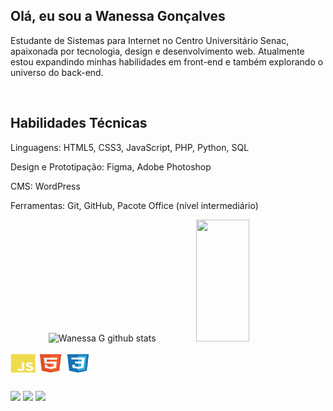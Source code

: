 ## Olá, eu sou a Wanessa Gonçalves
<p> Estudante de Sistemas para Internet no Centro Universitário Senac, apaixonada por tecnologia, design e desenvolvimento web. Atualmente estou expandindo minhas habilidades em front-end e também explorando o universo do back-end.</p>

<br> 

<h2> Habilidades Técnicas </h2> 
<p> Linguagens: HTML5, CSS3, JavaScript, PHP, Python, SQL

Design e Prototipação: Figma, Adobe Photoshop

CMS: WordPress 

Ferramentas: Git, GitHub, Pacote Office (nível intermediário) 
<div align="center">  
  <img width="49%" height="195px" src="https://github-readme-stats.vercel.app/api?username=wanessags&show_icons=true&count_private=true&hide_border=true&title_color=#4B0082&icon_color=ff91a4&text_color=c9d1d9&bg_color=0d1117" alt="Wanessa G github stats" /> 
  <img width="41%" height="195px" src="https://github-readme-stats.vercel.app/api/top-langs/?username=wanessags&layout=compact&hide_border=true&title_color=#4B0082&text_color=ff91a4&bg_color=0d1117" />
</div>
 

<div style="display: inline_block"><br>
 
 <img align="center" alt="Wanessa-Js" height="30" width="40" src="https://raw.githubusercontent.com/devicons/devicon/master/icons/javascript/javascript-plain.svg">
 <img align="center" alt="Wanessa-HTML" height="30" width="40" src="https://raw.githubusercontent.com/devicons/devicon/master/icons/html5/html5-original.svg">
 <img align="center" alt="Wanessa-CSS" height="30" width="40" src="https://raw.githubusercontent.com/devicons/devicon/master/icons/css3/css3-original.svg">
 
 </div>
  
  ##
 
<div> 

<a href = "mailto:gwanessags@gmail.com"><img src="https://img.shields.io/badge/-Gmail-%23333?style=for-the-badge&logo=gmail&logoColor=white" target="_blank"></a>
 <a href="" target="_blank"><img src="https://img.shields.io/badge/Discord-7289DA?style=for-the-badge&logo=discord&logoColor=white" target="_blank"></a> 
 <a href="https://instagram.com/wanessags_" target="_blank"><img src="https://img.shields.io/badge/-Instagram-%23E4405F?style=for-the-badge&logo=instagram&logoColor=white" target="_blank"></a>

 </div>
  
